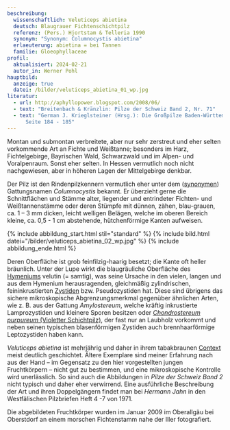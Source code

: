 ```yaml
---
beschreibung:
  wissenschaftlich: Veluticeps abietina
  deutsch: Blaugrauer Fichtenschichtpilz
  referenz: (Pers.) Hjortstam & Telleria 1990
  synonym: "Synonym: Columnocystis abietina"
  erlaeuterung: abietina = bei Tannen
  familie: Gloeophyllaceae
profil:
  aktualisiert: 2024-02-21
  autor_in: Werner Pohl
hauptbild:
  anzeige: true
  datei: /bilder/veluticeps_abietina_01_wp.jpg
literatur:
  - url: http://aphyllopower.blogspot.com/2008/06/
  - text: "Breitenbach & Kränzlin: Pilze der Schweiz Band 2, Nr. 71"
  - text: "German J. Krieglsteiner (Hrsg.): Die Großpilze Baden-Württembergs Band 1,
      Seite 184 - 185"
---
```

Montan und submontan verbreitete, aber nur sehr zerstreut und eher selten vorkommende Art an Fichte und Weißtanne; besonders im Harz, Fichtelgebirge, Bayrischen Wald, Schwarzwald und im Alpen- und Voralpenraum. Sonst eher selten. In Hessen vermutlich noch nicht nachgewiesen, aber in höheren Lagen der Mittelgebirge denkbar.

Der Pilz ist den Rindenpilzkennern vermutlich eher unter dem ([synonymen](Synonym "Glossar")) Gattungsnamen *Columnocystis* bekannt. Er überzieht gerne die Schnittflächen und Stämme alter, liegender und entrindeter Fichten- und Weißtannenstämme oder deren Stümpfe mit dünnen, zähen, blau-grauen, ca. 1 – 3 mm dicken, leicht welligen Belägen, welche im oberen Bereich kleine, ca. 0,5 - 1 cm abstehende, hütchenförmige Kanten aufweisen.

{% include abbildung_start.html stil="standard" %}
{% include bild.html datei="/bilder/veluticeps_abietina_02_wp.jpg" %}
{% include abbildung_ende.html %}

Deren Oberfläche ist grob feinfilzig-haarig besetzt; die Kante oft heller bräunlich. Unter der Lupe wirkt die blaugräuliche Oberfläche des [Hymeniums](Hymenium "Glossar") velutin (= samtig), was seine Ursache in den vielen, langen und aus dem Hymenium herausragenden, gleichmäßig zylindrischen, feininkrustierten [Zystiden](Zystiden "Glossar") bzw. Pseudozystiden hat. Diese sind übrigens das sichere mikroskopische Abgrenzungsmerkmal gegenüber ähnlichen Arten, wie z. B. aus der Gattung *Amylostereum*, welche kräftig inkrustierte Lamprozystiden und kleinere Sporen besitzen oder [*Chondrostereum purpureum* (Violetter Schichtpilz)](/pilze/chondrostereum-purpureum-violetter-schichtpilz), der fast nur an Laubholz vorkommt und neben seinen typischen blasenförmigen Zystiden auch brennhaarförmige Leptozystiden haben kann.

*Veluticeps abietina* ist mehrjährig und daher in ihrem tabakbraunen [Context](Context "Glossar") meist deutlich geschichtet. Ältere Exemplare sind meiner Erfahrung nach aus der Hand – im Gegensatz zu den hier vorgestellten jungen Fruchtkörpern – nicht gut zu bestimmen, und eine mikroskopische Kontrolle wird unerlässlich. So sind auch die Abbildungen in *Pilze der Schweiz Band 2* nicht typisch und daher eher verwirrend. Eine ausführliche Beschreibung der Art und ihren Doppelgängern findet man bei *Hermann Jahn* in den Westfälischen Pilzbriefen Heft 4 -7 von 1971.

Die abgebildeten Fruchtkörper wurden im Januar 2009 im Oberallgäu bei Oberstdorf an einem morschen Fichtenstamm nahe der Iller fotografiert.
